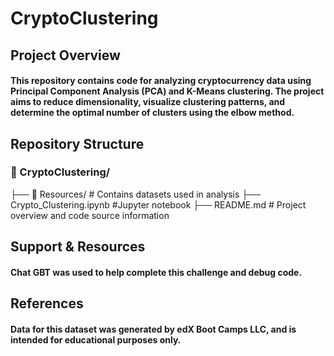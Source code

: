 # CryptoClustering
## Project Overview

#### This repository contains code for analyzing cryptocurrency data using Principal Component Analysis (PCA) and K-Means clustering. The project aims to reduce dimensionality, visualize clustering patterns, and determine the optimal number of clusters using the elbow method.

## Repository Structure

### 📁 CryptoClustering/
├── 📁 Resources/           # Contains datasets used in analysis
├── Crypto_Clustering.ipynb #Jupyter notebook
├── README.md               # Project overview and code source information

## Support & Resources
#### Chat GBT was used to help complete this challenge and debug code. 

## References
#### Data for this dataset was generated by edX Boot Camps LLC, and is intended for educational purposes only.
